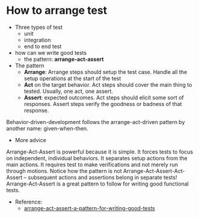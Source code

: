 # How to arrange test

- Three types of test
	- unit
	- integration
	- end to end test
- how can we write good tests
	- the pattern: **arrange-act-assert**
- The pattern
	- **Arrange**:
		Arrange steps should setup the test case. Handle all the setup operations at the start of the test
	- **Act** on the target behavior. Act steps should cover the main thing to tested. Usually, one act, one assert.
	- **Assert**:	expected outcomes. Act steps should elicit some sort of responses. Assert steps verify the goodness or badness of that response.

Behavior-driven-development follows the arrange-act-driven pattern by another name: given-when-then. 

- More advice

Arrange-Act-Assert is powerful because it is simple. It forces tests to focus on independent, individual behaviors. It separates setup actions from the main actions. It requires test to make verifications and not merely run through motions. Notice how the pattern is not Arrange-Act-Assert-Act-Assert – subsequent actions and assertions belong in separate tests! Arrange-Act-Assert is a great pattern to follow for writing good functional tests.

- Reference: 
	- [arrange-act-assert-a-pattern-for-writing-good-tests](https://automationpanda.com/2020/07/07/arrange-act-assert-a-pattern-for-writing-good-tests/)